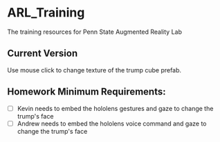 # ARL_Training
The training resources for Penn State Augmented Reality Lab

Current Version
-------
Use mouse click to change texture of the trump cube prefab.

Homework Minimum Requirements:
-------
- [ ] Kevin needs to embed the hololens gestures and gaze to change the trump's face
- [ ] Andrew needs to embed the hololens voice command and gaze to change the trump's face
